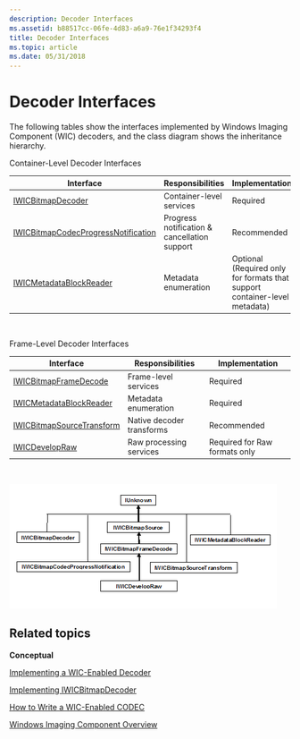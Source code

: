 ```yaml
---
description: Decoder Interfaces
ms.assetid: b88517cc-06fe-4d83-a6a9-76e1f34293f4
title: Decoder Interfaces
ms.topic: article
ms.date: 05/31/2018
---
```


# Decoder Interfaces

The following tables show the interfaces implemented by Windows Imaging Component (WIC) decoders, and the class diagram shows the inheritance hierarchy.

Container-Level Decoder Interfaces



| Interface                                                                                       | Responsibilities                             | Implementation                                                             |
|-------------------------------------------------------------------------------------------------|----------------------------------------------|----------------------------------------------------------------------------|
| [IWICBitmapDecoder](-wic-imp-iwicbitmapdecoder.md)                                             | Container-level services                     | Required                                                                   |
| [IWICBitmapCodecProgressNotification](-wic-imp-iwicbitmapcodecprogressnotification-decoder.md) | Progress notification & cancellation support | Recommended                                                                |
| [IWICMetadataBlockReader](-wic-imp-iwicmetadatablockreader.md)                                 | Metadata enumeration                         | Optional (Required only for formats that support container-level metadata) |



 

Frame-Level Decoder Interfaces



| Interface                                                           | Responsibilities          | Implementation                |
|---------------------------------------------------------------------|---------------------------|-------------------------------|
| [IWICBitmapFrameDecode](-wic-imp-iwicbitmapframedecode.md)         | Frame-level services      | Required                      |
| [IWICMetadataBlockReader](-wic-imp-iwicmetadatablockreader.md)     | Metadata enumeration      | Required                      |
| [IWICBitmapSourceTransform](-wic-imp-iwicbitmapsourcetransform.md) | Native decoder transforms | Recommended                   |
| [IWICDevelopRaw](-wic-imp-iwicdevelopraw.md)                       | Raw processing services   | Required for Raw formats only |



 

![wic interface inheritance hierarchy](graphics/wicinterfaces.png)

## Related topics

<dl> <dt>

**Conceptual**
</dt> <dt>

[Implementing a WIC-Enabled Decoder](-wic-implementingwicdecoder.md)
</dt> <dt>

[Implementing IWICBitmapDecoder](-wic-imp-iwicbitmapdecoder.md)
</dt> <dt>

[How to Write a WIC-Enabled CODEC](-wic-howtowriteacodec.md)
</dt> <dt>

[Windows Imaging Component Overview](-wic-about-windows-imaging-codec.md)
</dt> </dl>

 

 



